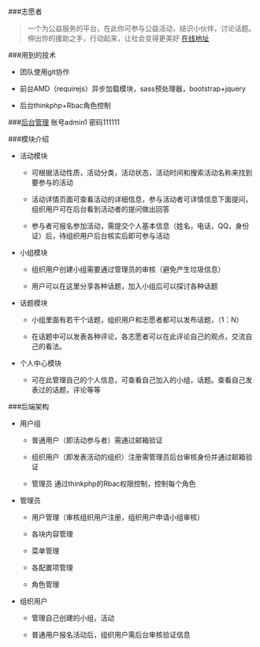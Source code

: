 ###志愿者

 > 一个为公益服务的平台，在此你可参与公益活动，结识小伙伴，讨论话题。伸出你的援助之手，行动起来，让社会变得更美好
 >  [在线地址](http://huizhoustu.com/haiku/2016Sise/index.php)

###用到的技术

* 团队使用git协作

*  前台AMD（requirejs）异步加载模块，sass预处理器，bootstrap+jquery

*  后台thinkphp+Rbac角色控制

###[后台管理](http://huizhoustu.com/haiku/2016Sise/admin/index.php)
    账号admin1 密码111111

###模块介绍

* 活动模块

    * 可根据活动性质，活动分类，活动状态，活动时间和搜索活动名称来找到要参与的活动

    * 活动详情页面可查看活动的详细信息，参与活动者可详情信息下面提问，组织用户可在后台看到活动者的提问做出回答

    * 参与者可报名参加活动，需提交个人基本信息（姓名，电话，QQ，身份证）后，待组织用户后台核实后即可参与活动

* 小组模块

    * 组织用户创建小组需要通过管理员的审核（避免产生垃圾信息）

    * 用户可以在这里分享各种话题，加入小组后可以探讨各种话题

* 话题模块

    * 小组里面有若干个话题，组织用户和志愿者都可以发布话题，（1：N）

    * 在话题中可以发表各种评论，各志愿者可以在此评论自己的观点，交流自己的看法。

* 个人中心模块

    * 可在此管理自己的个人信息，可查看自己加入的小组，话题。查看自己发表过的话题，评论等等

###后端架构

* 用户组

    * 普通用户（即活动参与者）需通过邮箱验证

    *  组织用户（即发表活动的组织）注册需管理员后台审核身份并通过邮箱验证

    * 管理员 通过thinkphp的Rbac权限控制，控制每个角色

* 管理员

    * 用户管理（审核组织用户注册，组织用户申请小组审核）

    * 各块内容管理

    * 菜单管理

    * 各配置项管理

    * 角色管理

* 组织用户

    * 管理自己创建的小组，活动

    * 普通用户报名活动后，组织用户需后台审核验证信息





